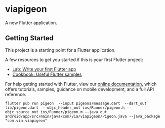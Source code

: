 # viapigeon

A new Flutter application.

## Getting Started

This project is a starting point for a Flutter application.

A few resources to get you started if this is your first Flutter project:

- [Lab: Write your first Flutter app](https://flutter.dev/docs/get-started/codelab)
- [Cookbook: Useful Flutter samples](https://flutter.dev/docs/cookbook)

For help getting started with Flutter, view our
[online documentation](https://flutter.dev/docs), which offers tutorials,
samples, guidance on mobile development, and a full API reference.

```
flutter pub run pigeon  --input pigeons/message.dart  --dart_out lib/pigeon.dart  --objc_header_out ios/Runner/pigeon.h --objc_source_out ios/Runner/pigeon.m --java_out android/app/src/main/java/com/via/viapigeon/Pigeon.java --java_package "com.via.viapigeon"
```